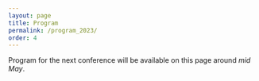```yaml
---
layout: page
title: Program
permalink: /program_2023/
order: 4
---
```


Program for the next conference will be available on this page around *mid May*.